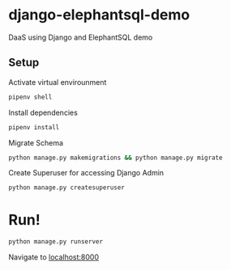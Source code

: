 # django-elephantsql-demo
DaaS using Django and ElephantSQL demo


## Setup
Activate virtual envirounment
```bash
pipenv shell
```

Install dependencies
```bash
pipenv install
```

Migrate Schema
```bash
python manage.py makemigrations && python manage.py migrate
```

Create Superuser for accessing Django Admin
```bash
python manage.py createsuperuser
```

# Run!
```bash
python manage.py runserver
```

Navigate to [localhost:8000](http://127.0.0.1:8000/)